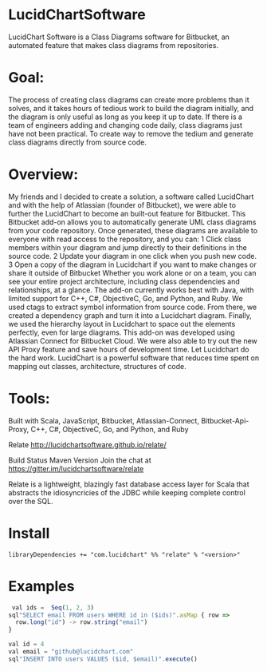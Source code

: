 # LucidChartSoftware
LucidChart Software is a Class Diagrams software for Bitbucket, an automated feature that makes class diagrams from repositories. 

# Goal: 
The process of creating class diagrams can create more problems than it solves, and it takes hours of tedious work to build the diagram initially, and the diagram is only useful as long as you keep it up to date. If there is a team of engineers adding and changing code daily, class diagrams just have not been practical. To create way to remove the tedium and generate class diagrams directly from source code.
# Overview: 
My friends and I decided to create a solution, a software called LucidChart and with the help of Atlassian (founder of Bitbucket), we were able to further the LucidChart to become an built-out feature for Bitbucket.
This Bitbucket add-on allows you to automatically generate UML class diagrams from your code repository. Once generated, these diagrams are available to everyone with read access to the repository, and you can:
1	Click class members within your diagram and jump directly to their definitions in the source code.
2	Update your diagram in one click when you push new code.
3	Open a copy of the diagram in Lucidchart if you want to make changes or share it outside of Bitbucket 
Whether you work alone or on a team, you can see your entire project architecture, including class dependencies and relationships, at a glance. The add-on currently works best with Java, with limited support for C++, C#, ObjectiveC, Go, and Python, and Ruby. 
We used ctags to extract symbol information from source code. From there, we created a dependency graph and turn it into a Lucidchart diagram. Finally, we used the hierarchy layout in Lucidchart to space out the elements perfectly, even for large diagrams. This add-on was developed using Atlassian Connect for Bitbucket Cloud. We were also able to try out the new API Proxy feature and save hours of development time. Let Lucidchart do the hard work. LucidChart is a powerful software that reduces time spent on mapping out classes, architecture, structures of code. 
# Tools: 
Built with Scala, JavaScript, Bitbucket, Atlassian-Connect, Bitbucket-Api-Proxy, C++, C#, ObjectiveC, Go, and Python, and Ruby


Relate
http://lucidchartsoftware.github.io/relate/

Build Status Maven Version Join the chat at https://gitter.im/lucidchartsoftware/relate

Relate is a lightweight, blazingly fast database access layer for Scala that abstracts the idiosyncricies of the JDBC while keeping complete control over the SQL.


# Install
` libraryDependencies += "com.lucidchart" %% "relate" % "<version>" `
# Examples 
```javascript
 val ids =  Seq(1, 2, 3)
sql"SELECT email FROM users WHERE id in ($ids)".asMap { row => 
  row.long("id") -> row.string("email")
}
```

```javascript 
val id = 4
val email = "github@lucidchart.com"
sql"INSERT INTO users VALUES ($id, $email)".execute() 
```




